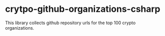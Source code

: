 # crytpo-github-organizations-csharp

This library collects github repository urls for the top 100 crypto organizations.
